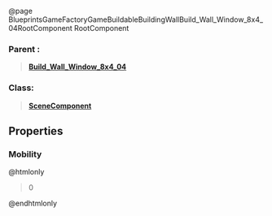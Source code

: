 @page BlueprintsGameFactoryGameBuildableBuildingWallBuild_Wall_Window_8x4_04RootComponent RootComponent
### Parent :
<b><a href="_blueprints_game_factory_game_buildable_building_wall_build__wall__window_8x4_04.html"><blockquote>Build_Wall_Window_8x4_04</blockquote></a></b>
### Class:
<b><a href="_class_script_scene_component.html"><blockquote>SceneComponent</blockquote></a></b>
## Properties
### Mobility
@htmlonly
<blockquote>0</blockquote>
@endhtmlonly

